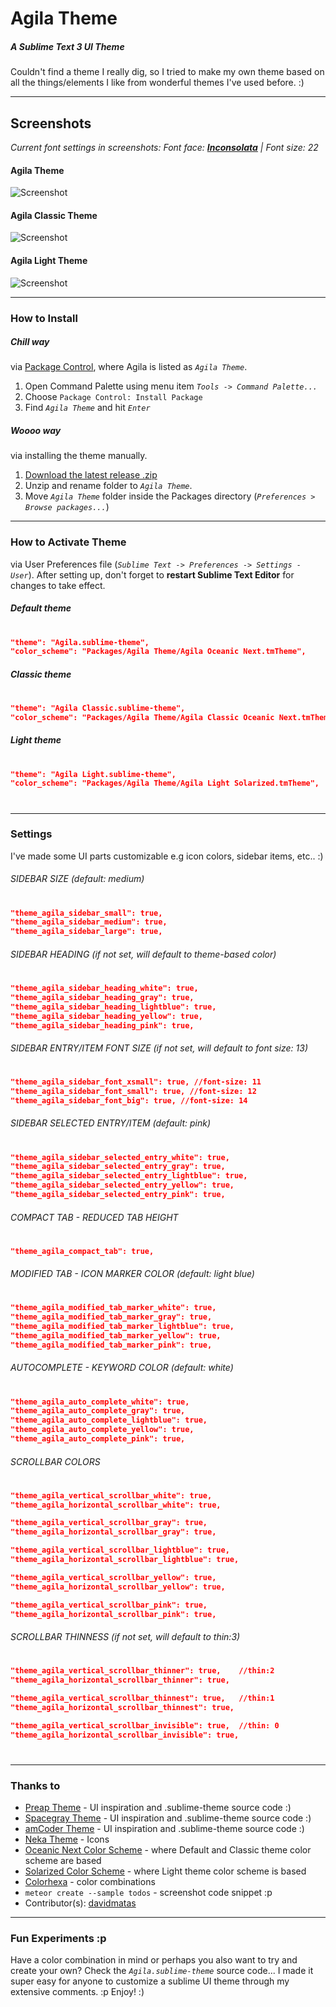 # Agila Theme
##### A Sublime Text 3 UI Theme
Couldn't find a theme I really dig, so I tried to make my own theme based on all the things/elements I like from wonderful themes I've used before. :)

***

## Screenshots
*Current font settings in screenshots:
Font face: [__Inconsolata__](https://www.google.com/fonts/specimen/Inconsolata) | Font size: 22*

#### Agila Theme
![Screenshot](https://www.dropbox.com/s/jt3choxq6b583t7/Agila%20Theme.png?raw=1)

#### Agila Classic Theme
![Screenshot](https://www.dropbox.com/s/xlg43vr2ikxogch/Agila%20Classic%20Theme.png?raw=1)

#### Agila Light Theme
![Screenshot](https://www.dropbox.com/s/tmjpeas5iuvotbd/Agila%20Light%20Theme.png?raw=1)

---

### How to Install

##### *Chill* way
via [Package Control](https://packagecontrol.io/), where Agila is listed as *`Agila Theme`*.

1. Open Command Palette using menu item *`Tools -> Command Palette...`*
2. Choose `Package Control: Install Package`
3. Find *`Agila Theme`* and hit *`Enter`*

##### *Woooo* way
via installing the theme manually.

1. [Download the latest release .zip](https://github.com/arvi/Agila-Theme/releases)
2. Unzip and rename folder to *`Agila Theme`*.
3. Move *`Agila Theme`* folder inside the Packages directory (*`Preferences > Browse packages...`*)

---

### How to Activate Theme
via User Preferences file (*`Sublime Text -> Preferences -> Settings - User`*). After setting up,
don't forget to **restart Sublime Text Editor** for changes to take effect.

##### Default theme
#
```json
"theme": "Agila.sublime-theme",
"color_scheme": "Packages/Agila Theme/Agila Oceanic Next.tmTheme",
```

##### Classic theme
#
```json
"theme": "Agila Classic.sublime-theme",
"color_scheme": "Packages/Agila Theme/Agila Classic Oceanic Next.tmTheme",
```

##### Light theme
#
```json
"theme": "Agila Light.sublime-theme",
"color_scheme": "Packages/Agila Theme/Agila Light Solarized.tmTheme",
```
#

---

### Settings
I've made some UI parts customizable e.g icon colors, sidebar items, etc.. :)
###### SIDEBAR SIZE (default: medium)
#
```json
"theme_agila_sidebar_small": true,
"theme_agila_sidebar_medium": true,
"theme_agila_sidebar_large": true,
```

###### SIDEBAR HEADING (if not set, will default to theme-based color)
#
```json
"theme_agila_sidebar_heading_white": true,
"theme_agila_sidebar_heading_gray": true,
"theme_agila_sidebar_heading_lightblue": true,
"theme_agila_sidebar_heading_yellow": true,
"theme_agila_sidebar_heading_pink": true,
```

###### SIDEBAR ENTRY/ITEM FONT SIZE (if not set, will default to font size: 13)
#
```json
"theme_agila_sidebar_font_xsmall": true, //font-size: 11
"theme_agila_sidebar_font_small": true, //font-size: 12
"theme_agila_sidebar_font_big": true, //font-size: 14
```

###### SIDEBAR SELECTED ENTRY/ITEM (default: pink)
#
```json
"theme_agila_sidebar_selected_entry_white": true,
"theme_agila_sidebar_selected_entry_gray": true,
"theme_agila_sidebar_selected_entry_lightblue": true,
"theme_agila_sidebar_selected_entry_yellow": true,
"theme_agila_sidebar_selected_entry_pink": true,
```

###### COMPACT TAB - REDUCED TAB HEIGHT
#
```json
"theme_agila_compact_tab": true,
```

###### MODIFIED TAB - ICON MARKER COLOR (default: light blue)
#
```json
"theme_agila_modified_tab_marker_white": true,
"theme_agila_modified_tab_marker_gray": true,
"theme_agila_modified_tab_marker_lightblue": true,
"theme_agila_modified_tab_marker_yellow": true,
"theme_agila_modified_tab_marker_pink": true,
```

###### AUTOCOMPLETE - KEYWORD COLOR (default: white)
#
```json
"theme_agila_auto_complete_white": true,
"theme_agila_auto_complete_gray": true,
"theme_agila_auto_complete_lightblue": true,
"theme_agila_auto_complete_yellow": true,
"theme_agila_auto_complete_pink": true,
```

###### SCROLLBAR COLORS
#
```json
"theme_agila_vertical_scrollbar_white": true,
"theme_agila_horizontal_scrollbar_white": true,

"theme_agila_vertical_scrollbar_gray": true,
"theme_agila_horizontal_scrollbar_gray": true,

"theme_agila_vertical_scrollbar_lightblue": true,
"theme_agila_horizontal_scrollbar_lightblue": true,

"theme_agila_vertical_scrollbar_yellow": true,
"theme_agila_horizontal_scrollbar_yellow": true,

"theme_agila_vertical_scrollbar_pink": true,
"theme_agila_horizontal_scrollbar_pink": true,
```

###### SCROLLBAR THINNESS (if not set, will default to thin:3)
#
```json
"theme_agila_vertical_scrollbar_thinner": true,    //thin:2
"theme_agila_horizontal_scrollbar_thinner": true,

"theme_agila_vertical_scrollbar_thinnest": true,   //thin:1
"theme_agila_horizontal_scrollbar_thinnest": true,

"theme_agila_vertical_scrollbar_invisible": true,  //thin: 0
"theme_agila_horizontal_scrollbar_invisible": true,
```
#
---
### Thanks to
- [Preap Theme](https://packagecontrol.io/packages/Preap) - UI inspiration and .sublime-theme source code :)
- [Spacegray Theme](http://kkga.github.io/spacegray) - UI inspiration and .sublime-theme source code :)
- [amCoder Theme](https://packagecontrol.io/packages/Theme%20-%20amCoder) - UI inspiration and .sublime-theme source code :)
- [Neka Theme](https://packagecontrol.io/packages/Neka%20Theme) - Icons
- [Oceanic Next Color Scheme](https://packagecontrol.io/packages/Oceanic%20Next%20Color%20Scheme) - where Default and Classic theme color scheme are based
- [Solarized Color Scheme](https://packagecontrol.io/packages/Solarized%20Color%20Scheme) - where Light theme color scheme is based
- [Colorhexa](http://www.colorhexa.com/) - color combinations
- `meteor create --sample todos` - screenshot code snippet :p
- Contributor(s): [davidmatas](https://github.com/davidmatas)

---
### Fun Experiments :p
Have a color combination in mind or perhaps you also want to try and create your own? Check the *`Agila.sublime-theme`* source code... I made it super easy for anyone to customize a sublime UI theme through my extensive comments. :p Enjoy! :)